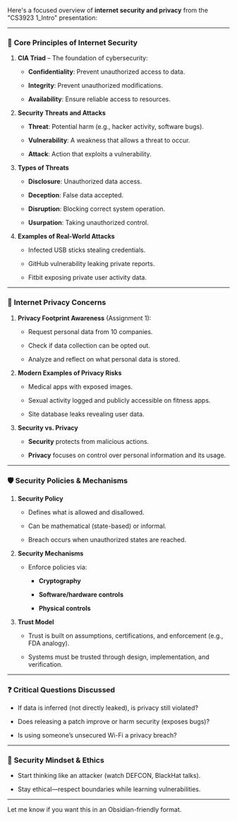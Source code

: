 Here's a focused overview of **internet security and privacy** from the "CS3923 1_Intro" presentation:

---

### 🔐 **Core Principles of Internet Security**

1. **CIA Triad** – The foundation of cybersecurity:
    
    - **Confidentiality**: Prevent unauthorized access to data.
        
    - **Integrity**: Prevent unauthorized modifications.
        
    - **Availability**: Ensure reliable access to resources.
        
2. **Security Threats and Attacks**
    
    - **Threat**: Potential harm (e.g., hacker activity, software bugs).
        
    - **Vulnerability**: A weakness that allows a threat to occur.
        
    - **Attack**: Action that exploits a vulnerability.
        
3. **Types of Threats**
    
    - **Disclosure**: Unauthorized data access.
        
    - **Deception**: False data accepted.
        
    - **Disruption**: Blocking correct system operation.
        
    - **Usurpation**: Taking unauthorized control.
        
4. **Examples of Real-World Attacks**
    
    - Infected USB sticks stealing credentials.
        
    - GitHub vulnerability leaking private reports.
        
    - Fitbit exposing private user activity data.
        

---

### 🔐 **Internet Privacy Concerns**

1. **Privacy Footprint Awareness** (Assignment 1):
    
    - Request personal data from 10 companies.
        
    - Check if data collection can be opted out.
        
    - Analyze and reflect on what personal data is stored.
        
2. **Modern Examples of Privacy Risks**
    
    - Medical apps with exposed images.
        
    - Sexual activity logged and publicly accessible on fitness apps.
        
    - Site database leaks revealing user data.
        
3. **Security vs. Privacy**
    
    - **Security** protects from malicious actions.
        
    - **Privacy** focuses on control over personal information and its usage.
        

---

### 🛡️ **Security Policies & Mechanisms**

1. **Security Policy**
    
    - Defines what is allowed and disallowed.
        
    - Can be mathematical (state-based) or informal.
        
    - Breach occurs when unauthorized states are reached.
        
2. **Security Mechanisms**
    
    - Enforce policies via:
        
        - **Cryptography**
            
        - **Software/hardware controls**
            
        - **Physical controls**
            
3. **Trust Model**
    
    - Trust is built on assumptions, certifications, and enforcement (e.g., FDA analogy).
        
    - Systems must be trusted through design, implementation, and verification.
        

---

### ❓ **Critical Questions Discussed**

- If data is inferred (not directly leaked), is privacy still violated?
    
- Does releasing a patch improve or harm security (exposes bugs)?
    
- Is using someone’s unsecured Wi-Fi a privacy breach?
    

---

### 🧠 **Security Mindset & Ethics**

- Start thinking like an attacker (watch DEFCON, BlackHat talks).
    
- Stay ethical—respect boundaries while learning vulnerabilities.
    

---

Let me know if you want this in an Obsidian-friendly format.